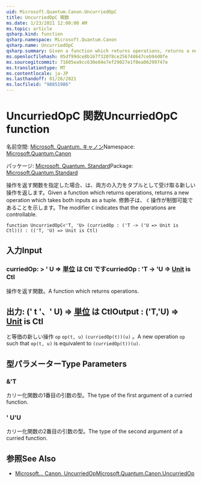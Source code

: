 ```yaml
---
uid: Microsoft.Quantum.Canon.UncurriedOpC
title: UncurriedOpC 関数
ms.date: 1/23/2021 12:00:00 AM
ms.topic: article
qsharp.kind: function
qsharp.namespace: Microsoft.Quantum.Canon
qsharp.name: UncurriedOpC
qsharp.summary: Given a function which returns operations, returns a new operation which takes both inputs as a tuple. The modifier `C` indicates that the operations are controllable.
ms.openlocfilehash: 05df99dce8b167f32078ce256748647ceb94d0fe
ms.sourcegitcommit: 71605ea9cc630e84e7ef29027e1f0ea06299747e
ms.translationtype: MT
ms.contentlocale: ja-JP
ms.lasthandoff: 01/26/2021
ms.locfileid: "98851986"
---
```

# <a name="uncurriedopc-function"></a><span data-ttu-id="07699-102">UncurriedOpC 関数</span><span class="sxs-lookup"><span data-stu-id="07699-102">UncurriedOpC function</span></span>

<span data-ttu-id="07699-103">名前空間: [Microsoft. Quantum. キャノン](xref:Microsoft.Quantum.Canon)</span><span class="sxs-lookup"><span data-stu-id="07699-103">Namespace: [Microsoft.Quantum.Canon](xref:Microsoft.Quantum.Canon)</span></span>

<span data-ttu-id="07699-104">パッケージ: [Microsoft. Quantum. Standard](https://nuget.org/packages/Microsoft.Quantum.Standard)</span><span class="sxs-lookup"><span data-stu-id="07699-104">Package: [Microsoft.Quantum.Standard](https://nuget.org/packages/Microsoft.Quantum.Standard)</span></span>


<span data-ttu-id="07699-105">操作を返す関数を指定した場合、は、両方の入力をタプルとして受け取る新しい操作を返します。</span><span class="sxs-lookup"><span data-stu-id="07699-105">Given a function which returns operations, returns a new operation which takes both inputs as a tuple.</span></span>
<span data-ttu-id="07699-106">修飾子は、 `C` 操作が制御可能であることを示します。</span><span class="sxs-lookup"><span data-stu-id="07699-106">The modifier `C` indicates that the operations are controllable.</span></span>

```qsharp
function UncurriedOpC<'T, 'U> (curriedOp : ('T -> ('U => Unit is Ctl))) : (('T, 'U) => Unit is Ctl)
```


## <a name="input"></a><span data-ttu-id="07699-107">入力</span><span class="sxs-lookup"><span data-stu-id="07699-107">Input</span></span>

### <a name="curriedop--t---u--unit--is-ctl"></a><span data-ttu-id="07699-108">curriedOp: > ' U => [単位](xref:microsoft.quantum.lang-ref.unit)  は Ctl です</span><span class="sxs-lookup"><span data-stu-id="07699-108">curriedOp : 'T -> 'U => [Unit](xref:microsoft.quantum.lang-ref.unit)  is Ctl</span></span>

<span data-ttu-id="07699-109">操作を返す関数。</span><span class="sxs-lookup"><span data-stu-id="07699-109">A function which returns operations.</span></span>



## <a name="output--tu--unit--is-ctl"></a><span data-ttu-id="07699-110">出力: (' t '、' U) => [単位](xref:microsoft.quantum.lang-ref.unit)  は Ctl</span><span class="sxs-lookup"><span data-stu-id="07699-110">Output : ('T,'U) => [Unit](xref:microsoft.quantum.lang-ref.unit)  is Ctl</span></span>

<span data-ttu-id="07699-111">と等価の新しい操作 `op` `op(t, u)` `(curriedOp(t))(u)` 。</span><span class="sxs-lookup"><span data-stu-id="07699-111">A new operation `op` such that `op(t, u)` is equivalent to `(curriedOp(t))(u)`.</span></span>

## <a name="type-parameters"></a><span data-ttu-id="07699-112">型パラメーター</span><span class="sxs-lookup"><span data-stu-id="07699-112">Type Parameters</span></span>

### <a name="t"></a><span data-ttu-id="07699-113">&</span><span class="sxs-lookup"><span data-stu-id="07699-113">'T</span></span>

<span data-ttu-id="07699-114">カリー化関数の1番目の引数の型。</span><span class="sxs-lookup"><span data-stu-id="07699-114">The type of the first argument of a curried function.</span></span>
### <a name="u"></a><span data-ttu-id="07699-115">' U</span><span class="sxs-lookup"><span data-stu-id="07699-115">'U</span></span>

<span data-ttu-id="07699-116">カリー化関数の2番目の引数の型。</span><span class="sxs-lookup"><span data-stu-id="07699-116">The type of the second argument of a curried function.</span></span>

## <a name="see-also"></a><span data-ttu-id="07699-117">参照</span><span class="sxs-lookup"><span data-stu-id="07699-117">See Also</span></span>

- [<span data-ttu-id="07699-118">Microsoft... Canon. UncurriedOp</span><span class="sxs-lookup"><span data-stu-id="07699-118">Microsoft.Quantum.Canon.UncurriedOp</span></span>](xref:Microsoft.Quantum.Canon.UncurriedOp)